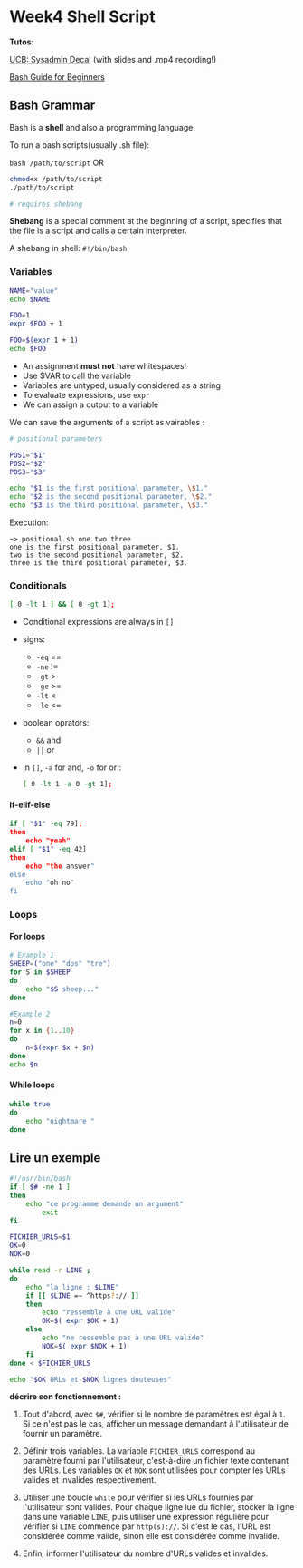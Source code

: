 # Week4 Shell Script

**Tutos:** 

[UCB: Sysadmin Decal](https://decal.ocf.berkeley.edu/) (with slides and .mp4 recording!)

[Bash Guide for Beginners](https://tldp.org/LDP/Bash-Beginners-Guide/html/)



## Bash Grammar

Bash is a **shell** and also a programming language.

To run a bash scripts(usually .sh file):

`bash /path/to/script` OR

```bash
chmod+x /path/to/script
./path/to/script

# requires shebang
```

**Shebang** is a special comment at the beginning of a script, specifies that the file is a script and calls a certain interpreter. 

A shebang in shell: `#!/bin/bash`



### Variables

```bash
NAME="value"
echo $NAME

FOO=1
expr $FOO + 1

FOO=$(expr 1 + 1)
echo $FOO
```

- An assignment **must not** have whitespaces!
- Use $VAR to call the variable
- Variables are untyped, usually considered as a string
- To evaluate expressions, use `expr`
- We can assign a output to a variable



We can save the arguments of a script as vairables :

```bash
# positional parameters

POS1="$1"
POS2="$2"
POS3="$3"

echo "$1 is the first positional parameter, \$1."
echo "$2 is the second positional parameter, \$2."
echo "$3 is the third positional parameter, \$3."
```

Execution:

```shell
~> positional.sh one two three
one is the first positional parameter, $1.
two is the second positional parameter, $2.
three is the third positional parameter, $3.
```



### Conditionals

```bash
[ 0 -lt 1 ] && [ 0 -gt 1];
```

- Conditional expressions are always in `[]`

- signs:

  - `-eq`  ==
  - `-ne` !=
  - `-gt` >
  - `-ge` >=
  - `-lt` <
  - `-le` <=

- boolean oprators:

  - `&&` and
  - `||` or

- In `[]`, `-a` for and, `-o` for or :

  ```bash
  [ 0 -lt 1 -a 0 -gt 1];
  ```



#### if-elif-else

```bash
if [ "$1" -eq 79];
then
	echo "yeah"
elif [ "$1" -eq 42]
then
	echo "the answer"
else
	echo "oh no"
fi
```



### Loops

#### For loops

```bash
# Example 1
SHEEP=("one" "dos" "tre")
for S in $SHEEP
do
	echo "$S sheep..."
done

#Example 2
n=0
for x in {1..10}
do
	n=$(expr $x + $n)
done
echo $n
```

#### While loops

```bash
while true
do
	echo "nightmare "
done
```



## Lire un exemple

```bash
#!/usr/bin/bash
if [ $# -ne 1 ]
then
	echo "ce programme demande un argument"
		exit
fi

FICHIER_URLS=$1
OK=0
NOK=0

while read -r LINE ;
do
	echo "la ligne : $LINE"
	if [[ $LINE =∼ ^https?:// ]]
	then
		echo "ressemble à une URL valide"
		OK=$( expr $OK + 1)
	else
		echo "ne ressemble pas à une URL valide"
		NOK=$( expr $NOK + 1)
	fi
done < $FICHIER_URLS

echo "$OK URLs et $NOK lignes douteuses"
```



**décrire son fonctionnement :**

1. Tout d'abord, avec `$#`, vérifier si le nombre de paramètres est égal à `1`. Si ce n'est pas le cas, afficher un message demandant à l'utilisateur de fournir un paramètre.

2. Définir trois variables. La variable `FICHIER_URLS` correspond au paramètre fourni par l'utilisateur, c'est-à-dire un fichier texte contenant des URLs. Les variables `OK` et `NOK` sont utilisées pour compter les URLs valides et invalides respectivement.

3. Utiliser une boucle `while` pour vérifier si les URLs fournies par l'utilisateur sont valides. Pour chaque ligne lue du fichier, stocker la ligne dans une variable `LINE`, puis utiliser une expression régulière pour vérifier si `LINE` commence par `http(s)://`. Si c'est le cas, l'URL est considérée comme valide, sinon elle est considérée comme invalide.

4. Enfin, informer l'utilisateur du nombre d'URLs valides et invalides.
